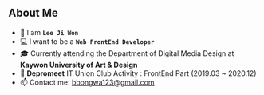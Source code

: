 ## About Me

- 👩 I am **`Lee Ji Won`**
- 💻 I want to be a **`Web FrontEnd Developer`** 
- 🎓 Currently attending the Department of Digital Media Design at **Kaywon University of Art & Design** 
- 🌱 **Depromeet** IT Union Club Activity : FrontEnd Part (2019.03 ~ 2020.12) 
- 📫 Contact me: bbongwa123@gmail.com


